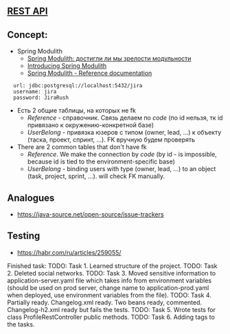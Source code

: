 ## [REST API](http://localhost:8080/doc)

## Concept:
- Spring Modulith
  - [Spring Modulith: достигли ли мы зрелости модульности](https://habr.com/ru/post/701984/)
  - [Introducing Spring Modulith](https://spring.io/blog/2022/10/21/introducing-spring-modulith)
  - [Spring Modulith - Reference documentation](https://docs.spring.io/spring-modulith/docs/current-SNAPSHOT/reference/html/)

```
  url: jdbc:postgresql://localhost:5432/jira
  username: jira
  password: JiraRush
```
- Есть 2 общие таблицы, на которых не fk
  - _Reference_ - справочник. Связь делаем по _code_ (по id нельзя, тк id привязано к окружению-конкретной базе)
  - _UserBelong_ - привязка юзеров с типом (owner, lead, ...) к объекту (таска, проект, спринт, ...). FK вручную будем проверять
- There are 2 common tables that don't have fk
  - _Reference_. We make the connection by _code_ (by id - is impossible, because id is tied to the environment-specific base)
  - _UserBelong_ - binding users with type (owner, lead, ...) to an object (task, project, sprint, ...). will check FK manually.

## Analogues
- https://java-source.net/open-source/issue-trackers

## Testing
- https://habr.com/ru/articles/259055/

Finished task:
TODO: Task 1. Learned structure of the project.
TODO: Task 2. Deleted social networks.
TODO: Task 3. Moved sensitive information to application-server.yaml file which takes info from environment variables
(should be used on prod server, change name to application-prod.yaml when deployed, use environment variables from the file).
TODO: Task 4. Partially ready. Changelog.xml ready. Two beans ready, commented. Changelog-h2.xml ready but fails the tests.
TODO: Task 5. Wrote tests for class ProfileRestController public methods.
TODO: Task 6. Adding tags to the tasks.